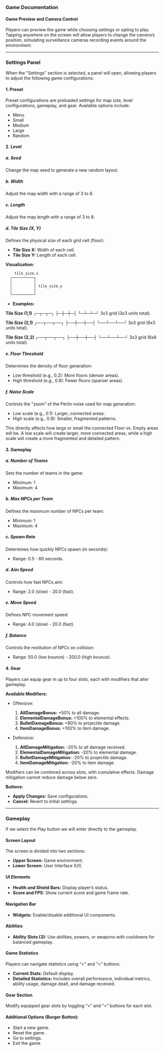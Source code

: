### Game Documentation

#### Game Preview and Camera Control
Players can preview the game while choosing settings or opting to play. Tapping anywhere on the screen will allow players to change the camera’s position, simulating surveillance cameras recording events around the environment.

---

### Settings Panel
When the "Settings" section is selected, a panel will open, allowing players to adjust the following game configurations:

#### 1. **Preset**
Preset configurations are preloaded settings for map size, level configurations, gameplay, and gear. Available options include:
- Menu
- Small
- Medium
- Large
- Random

#### 2. **Level**

##### a. **Seed**
Change the map seed to generate a new random layout.

##### b. **Width**
Adjust the map width with a range of 3 to 8.

##### c. **Length**
Adjust the map length with a range of 3 to 8.

##### d. **Tile Size (X, Y)**
Defines the physical size of each grid cell (floor):
- **Tile Size X:** Width of each cell.
- **Tile Size Y:** Length of each cell.

**Visualization:**
```
    tile_size.x
  ┌──────────┐
  │          │
  │          │ tile_size.y
  │          │
  └──────────┘
```
- **Examples:**

**Tile Size (1,1)**
┌─┬─┬─┐
├─┼─┼─┤
└─┴─┴─┘
3x3 grid (3x3 units total).

**Tile Size (2,1)**
┌──┬──┬──┐
├──┼──┼──┤
└──┴──┴──┘
3x3 grid (6x3 units total).

**Tile Size (2,2)**
┌──┬──┬──┐
├──┼──┼──┤
└──┴──┴──┘
3x3 grid (6x6 units total).

##### e. **Floor Threshold**
Determines the density of floor generation:
- Low threshold (e.g., 0.2): More floors (denser areas).
- High threshold (e.g., 0.8): Fewer floors (sparser areas).

##### f. **Noise Scale**
Controls the "zoom" of the Perlin noise used for map generation:
- Low scale (e.g., 0.1): Larger, connected areas.
- High scale (e.g., 0.9): Smaller, fragmented patterns.

This directly affects how large or small the connected Floor vs. Empty areas will be. A low scale will create larger, more connected areas, while a high scale will create a more fragmented and detailed pattern.

#### 3. **Gameplay**

##### a. **Number of Teams**
Sets the number of teams in the game:
- Minimum: 1
- Maximum: 4

##### b. **Max NPCs per Team**
Defines the maximum number of NPCs per team:
- Minimum: 1
- Maximum: 4

##### c. **Spawn Rate**
Determines how quickly NPCs spawn (in seconds):
- Range: 0.5 - 60 seconds.

##### d. **Aim Speed**
Controls how fast NPCs aim:
- Range: 2.0 (slow) - 20.0 (fast).

##### e. **Move Speed**
Defines NPC movement speed:
- Range: 4.0 (slow) - 20.0 (fast).

##### f. **Balance**
Controls the restitution of NPCs on collision:
- Range: 50.0 (low bounce) - 200.0 (high bounce).

#### 4. **Gear**
Players can equip gear in up to four slots, each with modifiers that alter gameplay.

**Available Modifiers:**
- Offensive:
  1. **AllDamageBonus:** +50% to all damage.
  2. **ElementalDamageBonus:** +100% to elemental effects.
  3. **BulletDamageBonus:** +80% to projectile damage.
  4. **ItemDamageBonus:** +100% to item damage.

- Defensive:
  1. **AllDamageMitigation:** -20% to all damage received.
  2. **ElementalDamageMitigation:** -20% to elemental damage.
  3. **BulletDamageMitigation:** -20% to projectile damage.
  4. **ItemDamageMitigation:** -20% to item damage.

Modifiers can be combined across slots, with cumulative effects. Damage mitigation cannot reduce damage below zero.

**Buttons:**
- **Apply Changes:** Save configurations.
- **Cancel:** Revert to initial settings.

---

### Gameplay
If we select the Play button we will enter directly to the gameplay.

#### Screen Layout
The screen is divided into two sections:
- **Upper Screen:** Game environment.
- **Lower Screen:** User Interface (UI).

#### UI Elements
- **Health and Shield Bars:** Display player’s status.
- **Score and FPS:** Show current score and game frame rate.

#### Navigation Bar
- **Widgets:** Enable/disable additional UI components.

#### Abilities
- **Ability Slots (3):** Use abilities, powers, or weapons with cooldowns for balanced gameplay.

#### Game Statistics
Players can navigate statistics using “<” and “>” buttons:
- **Current Stats:** Default display.
- **Detailed Statistics:** Includes overall performance, individual metrics, ability usage, damage dealt, and damage received.

#### Gear Section
Modify equipped gear slots by toggling “<” and “>” buttons for each slot.

#### Additional Options (Burger Button):
- Start a new game.
- Reset the game.
- Go to settings.
- Exit the game.

